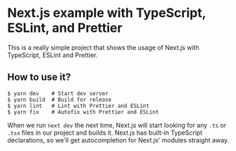 # Next.js example with TypeScript, ESLint, and Prettier

This is a really simple project that shows the usage of Next.js with TypeScript, ESLint and Prettier.

## How to use it?

```
$ yarn dev    # Start dev server
$ yarn build  # Build for release
$ yarn lint   # Lint with Prettier and ESLint
$ yarn fix    # Autofix with Prettier and ESLint
```

When we run `next dev` the next time, Next.js will start looking for any `.ts` or `.tsx` files in our project and builds it.
Next.js has built-in TypeScript declarations, so we'll get autocompletion for Next.js' modules straight away.
